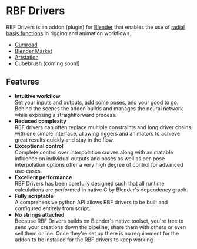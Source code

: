 
# RBF Drivers

RBF Drivers is an addon (plugin) for [Blender](https://www.blender.org/) that enables the use of [radial basis functions](https://en.wikipedia.org/wiki/Radial_basis_function) in rigging and animation workflows.

- [Gumroad](https://jamesvsnowden.gumroad.com/l/rbf-drivers)
- [Blender Market](https://blendermarket.com/products/rbf-drivers)
- [Artstation](https://www.artstation.com/a/2238325)
- Cubebrush (coming soon!)

## Features

* **Intuitive workflow**  
  Set your inputs and outputs, add some poses, and your good to go. Behind the scenes the addon builds and manages the neural network while exposing a straightforward process.
* **Reduced complexity**  
  RBF drivers can often replace multiple constraints and long driver chains with one simple interface, allowing riggers and animators to achieve great results quickly and stay in the flow.
* **Exceptional control**  
  Complete control over interpolation curves along with animatable influence on individual outputs and poses as well as per-pose interpolation options offer a very high degree of control for advanced use-cases.
* **Excellent performance**  
  RBF Drivers has been carefully designed such that all runtime calculations are performed in native C by Blender's dependency graph.
* **Fully scriptable**  
  A comprehensive python API allows RBF drivers to be built and configured entirely from script.
* **No strings attached**  
  Because RBF Drivers builds on Blender's native toolset, you're free to send your creations down the pipeline, share them with others or even sell them online. Once they're set up there is no requirement for the addon to be installed for the RBF drivers to keep working